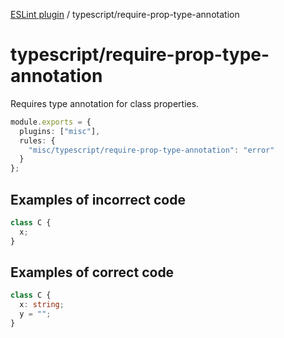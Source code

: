 [ESLint plugin](https://ilyub.github.io/eslint-plugin-misc/) / typescript/require-prop-type-annotation

# typescript/require-prop-type-annotation

Requires type annotation for class properties.

```ts
module.exports = {
  plugins: ["misc"],
  rules: {
    "misc/typescript/require-prop-type-annotation": "error"
  }
};
```

## Examples of incorrect code

```ts
class C {
  x;
}
```

## Examples of correct code

```ts
class C {
  x: string;
  y = "";
}
```